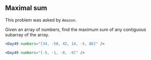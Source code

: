 ## Maximal sum

This problem was asked by `Amazon`.

Given an array of numbers, find the maximum sum of any contiguous subarray of the array.

```jsx
<Day49 numbers="[34, -50, 42, 14, -5, 86]" />
```

```jsx
<Day49 numbers="[-5, -1, -8, -9]" />
```
